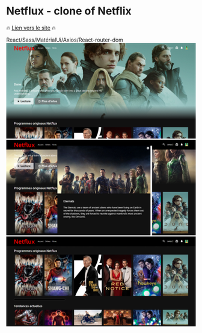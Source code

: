 # Netflux - clone of Netflix
:fire: [Lien vers le site](https://netflux-corentin.netlify.app/) :fire:

React/Sass/MatérialUi/Axios/React-router-dom
![alt text](netfluxhome.png "image netflux")
</br>
![alt text](describe.png "image netflux")
</br>
![alt text](movie.png "image netflux")
